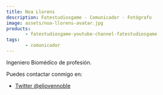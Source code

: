 ```yaml
---
title: Noa Llorens
description: Fatestudiosgame - Comunicador - Fotógrafo
image: assets/noa-llorens-avatar.jpg
products:
       - fatestudiosgame-youtube-channel-fatestudiosgame
tags:
       - comunicador
---
```

Ingeniero Biomédico de profesión. 


Puedes contactar conmigo en:

* [Twitter @eljovennoble](https://twitter.com/LlorensNoa)

